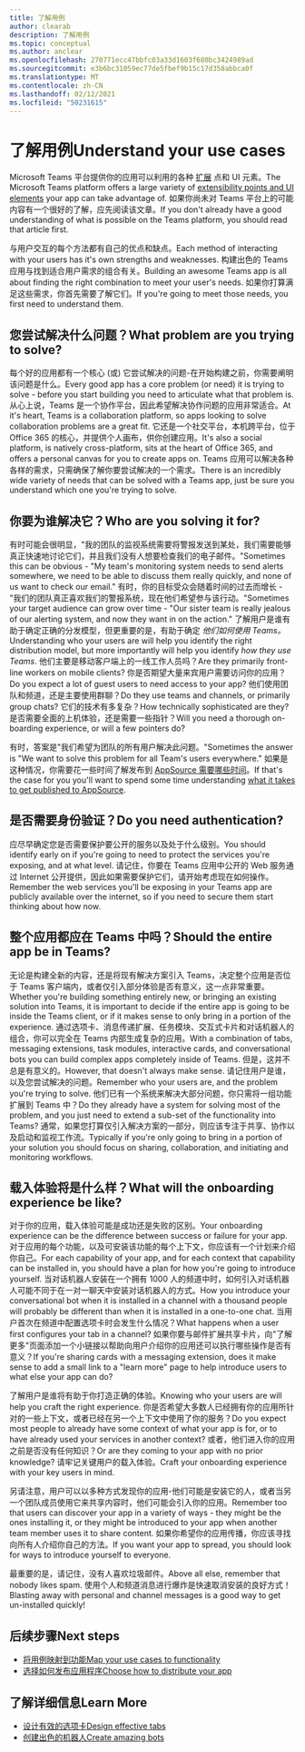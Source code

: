 ```yaml
---
title: 了解用例
author: clearab
description: 了解用例
ms.topic: conceptual
ms.author: anclear
ms.openlocfilehash: 270771ecc47bbfc03a33d1603f680bc3424989ad
ms.sourcegitcommit: e3b6bc31059ec77de5fbef9b15c17d358abbca0f
ms.translationtype: MT
ms.contentlocale: zh-CN
ms.lasthandoff: 02/12/2021
ms.locfileid: "50231615"
---
```

# <a name="understand-your-use-cases"></a><span data-ttu-id="902e4-103">了解用例</span><span class="sxs-lookup"><span data-stu-id="902e4-103">Understand your use cases</span></span>

<span data-ttu-id="902e4-104">Microsoft Teams 平台提供你的应用可以利用的各种 [扩展](~/concepts/extensibility-points.md) 点和 UI 元素。</span><span class="sxs-lookup"><span data-stu-id="902e4-104">The Microsoft Teams platform offers a large variety of [extensibility points and UI elements](~/concepts/extensibility-points.md) your app can take advantage of.</span></span> <span data-ttu-id="902e4-105">如果你尚未对 Teams 平台上的可能内容有一个很好的了解，应先阅读该文章。</span><span class="sxs-lookup"><span data-stu-id="902e4-105">If you don't already have a good understanding of what is possible on the Teams platform, you should read that article first.</span></span>

<span data-ttu-id="902e4-106">与用户交互的每个方法都有自己的优点和缺点。</span><span class="sxs-lookup"><span data-stu-id="902e4-106">Each method of interacting with your users has it's own strengths and weaknesses.</span></span> <span data-ttu-id="902e4-107">构建出色的 Teams 应用与找到适合用户需求的组合有关。</span><span class="sxs-lookup"><span data-stu-id="902e4-107">Building an awesome Teams app is all about finding the right combination to meet your user's needs.</span></span> <span data-ttu-id="902e4-108">如果你打算满足这些需求，你首先需要了解它们。</span><span class="sxs-lookup"><span data-stu-id="902e4-108">If you're going to meet those needs, you first need to understand them.</span></span>

## <a name="what-problem-are-you-trying-to-solve"></a><span data-ttu-id="902e4-109">您尝试解决什么问题？</span><span class="sxs-lookup"><span data-stu-id="902e4-109">What problem are you trying to solve?</span></span>

<span data-ttu-id="902e4-110">每个好的应用都有一个核心 (或) 它尝试解决的问题-在开始构建之前，你需要阐明该问题是什么。</span><span class="sxs-lookup"><span data-stu-id="902e4-110">Every good app has a core problem (or need) it is trying to solve - before you start building you need to articulate what that problem is.</span></span> <span data-ttu-id="902e4-111">从心上说，Teams 是一个协作平台，因此希望解决协作问题的应用非常适合。</span><span class="sxs-lookup"><span data-stu-id="902e4-111">At it's heart, Teams is a collaboration platform, so apps looking to solve collaboration problems are a great fit.</span></span> <span data-ttu-id="902e4-112">它还是一个社交平台，本机跨平台，位于 Office 365 的核心，并提供个人画布，供你创建应用。</span><span class="sxs-lookup"><span data-stu-id="902e4-112">It's also a social platform, is natively cross-platform, sits at the heart of Office 365, and offers a personal canvas for you to create apps on.</span></span> <span data-ttu-id="902e4-113">Teams 应用可以解决各种各样的需求，只需确保了解你要尝试解决的一个需求。</span><span class="sxs-lookup"><span data-stu-id="902e4-113">There is an incredibly wide variety of needs that can be solved with a Teams app, just be sure you understand which one you're trying to solve.</span></span>

## <a name="who-are-you-solving-it-for"></a><span data-ttu-id="902e4-114">你要为谁解决它？</span><span class="sxs-lookup"><span data-stu-id="902e4-114">Who are you solving it for?</span></span>

<span data-ttu-id="902e4-115">有时可能会很明显，"我的团队的监视系统需要将警报发送到某处，我们需要能够真正快速地讨论它们，并且我们没有人想要检查我们的电子邮件。"</span><span class="sxs-lookup"><span data-stu-id="902e4-115">Sometimes this can be  obvious - "My team's monitoring system needs to send alerts somewhere, we need to be able to discuss them really quickly, and none of us want to check our email."</span></span> <span data-ttu-id="902e4-116">有时，你的目标受众会随着时间的过去而增长 - "我们的团队真正喜欢我们的警报系统，现在他们希望参与该行动。"</span><span class="sxs-lookup"><span data-stu-id="902e4-116">Sometimes your target audience can grow over time - "Our sister team is really jealous of our alerting system, and now they want in on the action."</span></span> <span data-ttu-id="902e4-117">了解用户是谁有助于确定正确的分发模型，但更重要的是，有助于确定 *他们如何使用 Teams。*</span><span class="sxs-lookup"><span data-stu-id="902e4-117">Understanding who your users are will help you identify the right distribution model, but more importantly will help you identify *how they use Teams*.</span></span> <span data-ttu-id="902e4-118">他们主要是移动客户端上的一线工作人员吗？</span><span class="sxs-lookup"><span data-stu-id="902e4-118">Are they primarily front-line workers on mobile clients?</span></span> <span data-ttu-id="902e4-119">你是否期望大量来宾用户需要访问你的应用？</span><span class="sxs-lookup"><span data-stu-id="902e4-119">Do you expect a lot of guest users to need access to your app?</span></span> <span data-ttu-id="902e4-120">他们使用团队和频道，还是主要使用群聊？</span><span class="sxs-lookup"><span data-stu-id="902e4-120">Do they use teams and channels, or primarily group chats?</span></span> <span data-ttu-id="902e4-121">它们的技术有多复杂？</span><span class="sxs-lookup"><span data-stu-id="902e4-121">How technically sophisticated are they?</span></span> <span data-ttu-id="902e4-122">是否需要全面的上机体验，还是需要一些指针？</span><span class="sxs-lookup"><span data-stu-id="902e4-122">Will you need a thorough on-boarding experience, or will a few pointers do?</span></span>

<span data-ttu-id="902e4-123">有时，答案是"我们希望为团队的所有用户解决此问题。"</span><span class="sxs-lookup"><span data-stu-id="902e4-123">Sometimes the answer is "We want to solve this problem for all Team's users everywhere."</span></span> <span data-ttu-id="902e4-124">如果是这种情况，你需要花一些时间了解发布到 [AppSource 需要哪些时间](~/concepts/deploy-and-publish/appsource/prepare/submission-checklist.md)。</span><span class="sxs-lookup"><span data-stu-id="902e4-124">If that's the case for you you'll want to spend some time understanding [what it takes to get published to AppSource](~/concepts/deploy-and-publish/appsource/prepare/submission-checklist.md).</span></span>

## <a name="do-you-need-authentication"></a><span data-ttu-id="902e4-125">是否需要身份验证？</span><span class="sxs-lookup"><span data-stu-id="902e4-125">Do you need authentication?</span></span>

<span data-ttu-id="902e4-126">应尽早确定您是否需要保护要公开的服务以及处于什么级别。</span><span class="sxs-lookup"><span data-stu-id="902e4-126">You should identify early on if you're going to need to protect the services you're exposing, and at what level.</span></span> <span data-ttu-id="902e4-127">请记住，你要在 Teams 应用中公开的 Web 服务通过 Internet 公开提供，因此如果需要保护它们，请开始考虑现在如何操作。</span><span class="sxs-lookup"><span data-stu-id="902e4-127">Remember the web services you'll be exposing in your Teams app are publicly available over the internet, so if you need to secure them start thinking about how now.</span></span>

## <a name="should-the-entire-app-be-in-teams"></a><span data-ttu-id="902e4-128">整个应用都应在 Teams 中吗？</span><span class="sxs-lookup"><span data-stu-id="902e4-128">Should the entire app be in Teams?</span></span>

<span data-ttu-id="902e4-129">无论是构建全新的内容，还是将现有解决方案引入 Teams，决定整个应用是否位于 Teams 客户端内，或者仅引入部分体验是否有意义，这一点非常重要。</span><span class="sxs-lookup"><span data-stu-id="902e4-129">Whether you're building something entirely new, or bringing an existing solution into Teams, it is important to decide if the entire app is going to be inside the Teams client, or if it makes sense to only bring in a portion of the experience.</span></span> <span data-ttu-id="902e4-130">通过选项卡、消息传递扩展、任务模块、交互式卡片和对话机器人的组合，你可以完全在 Teams 内部生成复杂的应用。</span><span class="sxs-lookup"><span data-stu-id="902e4-130">With a combination of tabs, messaging extensions, task modules, interactive cards, and conversational bots you can build complex apps completely inside of Teams.</span></span> <span data-ttu-id="902e4-131">但是，这并不总是有意义的。</span><span class="sxs-lookup"><span data-stu-id="902e4-131">However, that doesn't always make sense.</span></span> <span data-ttu-id="902e4-132">请记住用户是谁，以及您尝试解决的问题。</span><span class="sxs-lookup"><span data-stu-id="902e4-132">Remember who your users are, and the problem you're trying to solve.</span></span> <span data-ttu-id="902e4-133">他们已有一个系统来解决大部分问题，你只需将一组功能扩展到 Teams 中？</span><span class="sxs-lookup"><span data-stu-id="902e4-133">Do they already have a system for solving most of the problem, and you just need to extend a sub-set of the functionality into Teams?</span></span> <span data-ttu-id="902e4-134">通常，如果您打算仅引入解决方案的一部分，则应该专注于共享、协作以及启动和监视工作流。</span><span class="sxs-lookup"><span data-stu-id="902e4-134">Typically if you're only going to bring in a portion of your solution you should focus on sharing, collaboration, and initiating and monitoring workflows.</span></span>

## <a name="what-will-the-onboarding-experience-be-like"></a><span data-ttu-id="902e4-135">载入体验将是什么样？</span><span class="sxs-lookup"><span data-stu-id="902e4-135">What will the onboarding experience be like?</span></span>

<span data-ttu-id="902e4-136">对于你的应用，载入体验可能是成功还是失败的区别。</span><span class="sxs-lookup"><span data-stu-id="902e4-136">Your onboarding experience can be the difference between success or failure for your app.</span></span> <span data-ttu-id="902e4-137">对于应用的每个功能，以及可安装该功能的每个上下文，你应该有一个计划来介绍你自己。</span><span class="sxs-lookup"><span data-stu-id="902e4-137">For each capability of your app, and for each context that capability can be installed in, you should have a plan for how you're going to introduce yourself.</span></span> <span data-ttu-id="902e4-138">当对话机器人安装在一个拥有 1000 人的频道中时，如何引入对话机器人可能不同于在一对一聊天中安装对话机器人的方式。</span><span class="sxs-lookup"><span data-stu-id="902e4-138">How you introduce your conversational bot when it is installed in a channel with a thousand people will probably be different than when it is installed in a one-to-one chat.</span></span> <span data-ttu-id="902e4-139">当用户首次在频道中配置选项卡时会发生什么情况？</span><span class="sxs-lookup"><span data-stu-id="902e4-139">What happens when a user first configures your tab in a channel?</span></span> <span data-ttu-id="902e4-140">如果你要与邮件扩展共享卡片，向"了解更多"页面添加一个小链接以帮助向用户介绍你的应用还可以执行哪些操作是否有意义？</span><span class="sxs-lookup"><span data-stu-id="902e4-140">If you're sharing cards with a messaging extension, does it make sense to add a small link to a "learn more" page to help introduce users to what else your app can do?</span></span>

<span data-ttu-id="902e4-141">了解用户是谁将有助于你打造正确的体验。</span><span class="sxs-lookup"><span data-stu-id="902e4-141">Knowing who your users are will help you craft the right experience.</span></span> <span data-ttu-id="902e4-142">你是否希望大多数人已经拥有你的应用所针对的一些上下文，或者已经在另一个上下文中使用了你的服务？</span><span class="sxs-lookup"><span data-stu-id="902e4-142">Do you expect most people to already have some context of what your app is for, or to have already used your services in another context?</span></span> <span data-ttu-id="902e4-143">或者，他们进入你的应用之前是否没有任何知识？</span><span class="sxs-lookup"><span data-stu-id="902e4-143">Or are they coming to your app with no prior knowledge?</span></span> <span data-ttu-id="902e4-144">请牢记关键用户的载入体验。</span><span class="sxs-lookup"><span data-stu-id="902e4-144">Craft your onboarding experience with your key users in mind.</span></span>

<span data-ttu-id="902e4-145">另请注意，用户可以以多种方式发现你的应用-他们可能是安装它的人，或者当另一个团队成员使用它来共享内容时，他们可能会引入你的应用。</span><span class="sxs-lookup"><span data-stu-id="902e4-145">Remember too that users can discover your app in a variety of ways - they might be the ones installing it, or they might be introduced to your app when another team member uses it to share content.</span></span> <span data-ttu-id="902e4-146">如果你希望你的应用传播，你应该寻找向所有人介绍你自己的方法。</span><span class="sxs-lookup"><span data-stu-id="902e4-146">If you want your app to spread, you should look for ways to introduce yourself to everyone.</span></span>

<span data-ttu-id="902e4-147">最重要的是，请记住，没有人喜欢垃圾邮件。</span><span class="sxs-lookup"><span data-stu-id="902e4-147">Above all else, remember that nobody likes spam.</span></span> <span data-ttu-id="902e4-148">使用个人和频道消息进行爆炸是快速取消安装的良好方式！</span><span class="sxs-lookup"><span data-stu-id="902e4-148">Blasting away with personal and channel messages is a good way to get un-installed quickly!</span></span>

## <a name="next-steps"></a><span data-ttu-id="902e4-149">后续步骤</span><span class="sxs-lookup"><span data-stu-id="902e4-149">Next steps</span></span>

* [<span data-ttu-id="902e4-150">将用例映射到功能</span><span class="sxs-lookup"><span data-stu-id="902e4-150">Map your use cases to functionality</span></span>](~/concepts/design/map-use-cases.md)
* [<span data-ttu-id="902e4-151">选择如何发布应用程序</span><span class="sxs-lookup"><span data-stu-id="902e4-151">Choose how to distribute your app</span></span>](../deploy-and-publish/overview.md)

## <a name="learn-more"></a><span data-ttu-id="902e4-152">了解详细信息</span><span class="sxs-lookup"><span data-stu-id="902e4-152">Learn More</span></span>

* [<span data-ttu-id="902e4-153">设计有效的选项卡</span><span class="sxs-lookup"><span data-stu-id="902e4-153">Design effective tabs</span></span>](~/tabs/design/tabs.md)
* [<span data-ttu-id="902e4-154">创建出色的机器人</span><span class="sxs-lookup"><span data-stu-id="902e4-154">Create amazing bots</span></span>](~/bots/design/bots.md)

